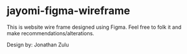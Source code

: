 # jayomi-figma-wireframe
This is website wire frame designed using Figma.
Feel free to folk it and make recommendations/alterations. 

Design by: Jonathan Zulu
